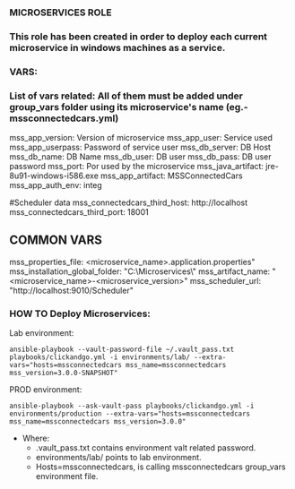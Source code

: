 ### MICROSERVICES ROLE ### 
### This role has been created in order to deploy each current microservice in windows machines as a service.
###
### VARS:

### List of vars related: All of them must be added under group_vars folder using its microservice's name (eg.- mssconnectedcars.yml)

mss_app_version: Version of microservice
mss_app_user: Service used
mss_app_userpass: Password of service user
mss_db_server: DB Host
mss_db_name: DB Name
mss_db_user: DB user
mss_db_pass: DB user password
mss_port: Por used by the microservice
mss_java_artifact: jre-8u91-windows-i586.exe
mss_app_artifact: MSSConnectedCars
mss_app_auth_env: integ

#Scheduler data
mss_connectedcars_third_host: http://localhost
mss_connectedcars_third_port: 18001

## COMMON VARS

mss_properties_file: <microservice_name>.application.properties"
mss_installation_global_folder: "C:\\Microservices\\"
mss_artifact_name: "<microservice_name>-<microservice_version>"
mss_scheduler_url: "http://localhost:9010/Scheduler"

### HOW TO Deploy Microservices:

Lab environment:

	ansible-playbook --vault-password-file ~/.vault_pass.txt playbooks/clickandgo.yml -i environments/lab/ --extra-vars="hosts=mssconnectedcars mss_name=mssconnectedcars mss_version=3.0.0-SNAPSHOT"

PROD environment:
	
	ansible-playbook --ask-vault-pass playbooks/clickandgo.yml -i environments/production --extra-vars="hosts=mssconnectedcars mss_name=mssconnectedcars mss_version=3.0.0"


- Where: 
	- .vault_pass.txt contains environment valt related password.
	- environments/lab/ points to lab environment.
	- Hosts=mssconnectedcars, is calling mssconnectedcars group_vars environment file.
